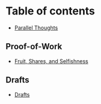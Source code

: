 # Table of contents

* [Parallel  Thoughts](README.md)

## Proof-of-Work

* [Fruit, Shares, and Selfishness](proof-of-work/fruit-shares-and-selfishness.md)

## Drafts

* [Drafts](drafts/drafts.md)
